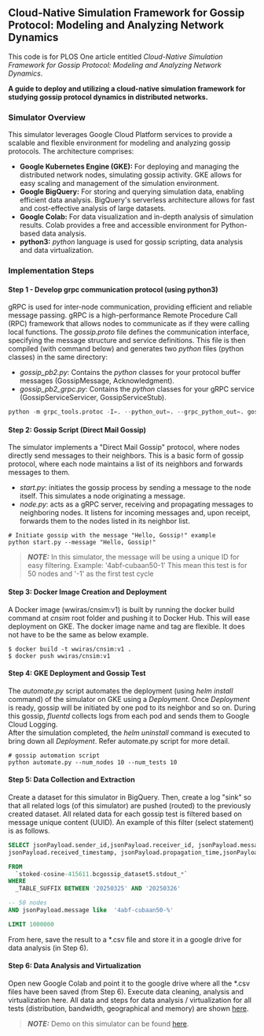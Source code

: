 ## Cloud-Native Simulation Framework for Gossip Protocol: Modeling and Analyzing Network Dynamics
This code is for PLOS One article entitled *Cloud-Native Simulation Framework for Gossip Protocol: Modeling
and Analyzing Network Dynamics*.

**A guide to deploy and utilizing a cloud-native simulation framework for studying gossip protocol 
dynamics in distributed networks.**

### Simulator Overview
This simulator leverages Google Cloud Platform services to provide a scalable and flexible environment for 
modeling and analyzing gossip protocols. The architecture comprises:

* **Google Kubernetes Engine (GKE):** For deploying and managing the distributed network nodes, simulating 
gossip activity. GKE allows for easy scaling and management of the simulation environment.
* **Google BigQuery:** For storing and querying simulation data, enabling efficient data analysis. BigQuery's 
serverless architecture allows for fast and cost-effective analysis of large datasets.
* **Google Colab:** For data visualization and in-depth analysis of simulation results. Colab provides a 
free and accessible environment for Python-based data analysis.
* **python3:** *python* language is used for gossip scripting, data analysis and data virtualization.  

### Implementation Steps

#### Step 1 - Develop grpc communication protocol (using python3)
gRPC is used for inter-node communication, providing efficient and reliable message passing. gRPC is a
high-performance Remote Procedure Call (RPC) framework that allows nodes to communicate as if they 
were calling local functions. The *gossip.proto* file defines the communication interface, specifying 
the message structure and service definitions. This file is then compiled (with command below) and 
generates two *python* files (python classes) in the same directory:
* *gossip_pb2.py*: Contains the *python* classes for your protocol buffer messages (GossipMessage, Acknowledgment).
* *gossip_pb2_grpc.py*: Contains the *python* classes for your gRPC service (GossipServiceServicer, GossipServiceStub).
```python
python -m grpc_tools.protoc -I=. --python_out=. --grpc_python_out=. gossip.proto
```

#### Step 2: Gossip Script (Direct Mail Gossip)
The simulator implements a "Direct Mail Gossip" protocol, where nodes directly send messages 
to their neighbors. This is a basic form of gossip protocol, where each node maintains a list of 
its neighbors and forwards messages to them.

- *start.py*: initiates the gossip process by sending a message to the node itself. This simulates a 
node originating a message.
- *node.py*: acts as a gRPC server, receiving and propagating messages to neighboring nodes. It 
listens for incoming messages and, upon receipt, forwards them to the nodes listed in its 
neighbor list.
```shell
# Initiate gossip with the message "Hello, Gossip!" example
python start.py --message "Hello, Gossip!"
```
> **_NOTE:_**  In this simulator, the message will be using a unique ID for easy filtering. Example: '4abf-cubaan50-1'
> This mean this test is for 50 nodes and '-1' as the first test cycle

#### Step 3: Docker Image Creation and Deployment
A Docker image (wwiras/cnsim:v1) is built by running the docker build command at *cnsim* root 
folder and pushing it to Docker Hub. This will ease deployment on GKE. The docker image name and tag are 
flexible. It does not have to be the same as below example.
```shell
$ docker build -t wwiras/cnsim:v1 .
$ docker push wwiras/cnsim:v1
```
#### Step 4: GKE Deployment and Gossip Test
The *automate.py* script automates the deployment (using *helm install* command) of 
the simulator on GKE using a *Deployment*. Once *Deployment* 
is ready, gossip will be initiated by one pod to its neighbor and so on. During this gossip, 
*fluentd* collects logs from each pod and sends them to Google Cloud Logging.  
After the simulation completed, the *helm uninstall* command is executed to bring down all 
*Deployment*. Refer automate.py script for more detail.
```shell
# gossip automation script
python automate.py --num_nodes 10 --num_tests 10
```

#### Step 5: Data Collection and Extraction
Create a dataset for this simulator in BigQuery. Then, create a log "sink" so that all related logs (of this simulator)
are pushed (routed) to the previously created dataset. All related data for each gossip test is filtered based on message 
unique content (UUID). An example of this filter (select statement) is as follows.
```SQL
SELECT jsonPayload.sender_id,jsonPayload.receiver_id, jsonPayload.message, jsonPayload.event_type,
jsonPayload.received_timestamp, jsonPayload.propagation_time,jsonPayload.detail

FROM 
  `stoked-cosine-415611.bcgossip_dataset5.stdout_*`
WHERE 
  _TABLE_SUFFIX BETWEEN '20250325' AND '20250326'

-- 50 nodes
AND jsonPayload.message like  '4abf-cubaan50-%'

LIMIT 1000000
```
From here, save the result to a *.csv file and store it in a google drive for data analysis (in Step 6).

#### Step 6: Data Analysis and Virtualization
Open new Google Colab and point it to the google drive where all the *.csv files have been saved (from Step 6). Execute
data cleaning, analysis and virtualization here. All data and steps for data analysis / virtualization for 
all tests (distribution, bandwidth, geographical and memory) are shown
 [here](https://github.com/wwiras/cnsim).

> **_NOTE:_**  Demo on this simulator can be found [here](https://drive.google.com/file/d/1jEkvELt-3xkGZ5EpXYik6g0AZV26JmQN/view?usp=drive_link).
